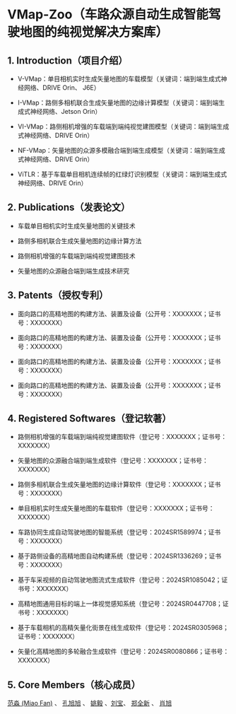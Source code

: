 # VMap-Zoo（车路众源自动生成智能驾驶地图的纯视觉解决方案库）

## 1. Introduction（项目介绍）

- V-VMap：单目相机实时生成矢量地图的车载模型（关键词：端到端生成式神经网络、DRIVE Orin、 J6E）

- I-VMap：路侧多相机联合生成矢量地图的边缘计算模型（关键词：端到端生成式神经网络、Jetson Orin）

- VI-VMap：路侧相机增强的车载端到端纯视觉建图模型（关键词：端到端生成式神经网络、DRIVE Orin）

- NF-VMap：矢量地图的众源多模融合端到端生成模型（关键词：端到端生成式神经网络、DRIVE Orin）

- ViTLR：基于车载单目相机连续帧的红绿灯识别模型（关键词：端到端生成式神经网络、DRIVE Orin）

## 2. Publications（发表论文）

- 车载单目相机实时生成矢量地图的关键技术

- 路侧多相机联合生成矢量地图的边缘计算方法

- 路侧相机增强的车载端到端纯视觉建图技术

- 矢量地图的众源融合端到端生成技术研究

## 3. Patents（授权专利）

- 面向路口的高精地图的构建方法、装置及设备（公开号：XXXXXXX；证书号：XXXXXXX）

- 面向路口的高精地图的构建方法、装置及设备（公开号：XXXXXXX；证书号：XXXXXXX）

- 面向路口的高精地图的构建方法、装置及设备（公开号：XXXXXXX；证书号：XXXXXXX）

- 面向路口的高精地图的构建方法、装置及设备（公开号：XXXXXXX；证书号：XXXXXXX）

## 4. Registered Softwares（登记软著）

- 路侧相机增强的车载端到端纯视觉建图软件（登记号：XXXXXXX；证书号：XXXXXXX）

- 矢量地图的众源融合端到端生成软件（登记号：XXXXXXX；证书号：XXXXXXX）

- 路侧多相机联合生成矢量地图的边缘计算软件（登记号：XXXXXXX；证书号：XXXXXXX）

- 单目相机实时生成矢量地图的车载软件（登记号：XXXXXXX；证书号：XXXXXXX）

- 车路协同生成自动驾驶地图的智能系统（登记号：2024SR1589974；证书号：XXXXXXX）
	
- 基于路侧设备的高精地图自动构建系统（登记号：2024SR1336269；证书号：XXXXXXX）
	
- 基于车采视频的自动驾驶地图流式生成软件（登记号：2024SR1085042；证书号：XXXXXXX）

- 高精地图通用目标的端上一体视觉感知系统（登记号：2024SR0447708；证书号：XXXXXXX）
	
- 基于车载相机的高精矢量化街景在线生成软件（登记号：2024SR0305968；证书号：XXXXXXX）
	
- 矢量化高精地图的多轮融合生成软件（登记号：2024SR0080866；证书号：XXXXXXX）

## 5. Core Members（核心成员）
 [范淼 (Miao Fan)](链接地址) 、 [孔旭旭](链接地址) 、 [姚毅](链接地址) 、[刘宝](链接地址)、 [郑全新](链接地址) 、 [肖旭](链接地址) 


